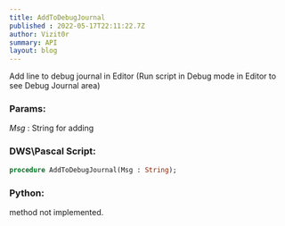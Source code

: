 ```yaml
---
title: AddToDebugJournal
published : 2022-05-17T22:11:22.7Z
author: Vizit0r
summary: API
layout: blog
---
```


 

Add line to debug journal in Editor (Run script in Debug mode in Editor to see Debug Journal area)

### Params:

  *Msg* : String for adding


 ### DWS\Pascal Script:

```pascal
procedure AddToDebugJournal(Msg : String);
```


### Python:
method not implemented.
